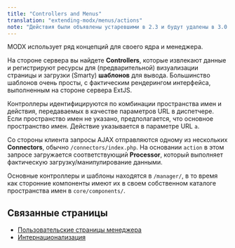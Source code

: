 ```yaml
---
title: "Controllers and Menus"
translation: "extending-modx/menus/actions"
note: "Действия были объявлены устаревшими в 2.3 и будут удалены в 3.0."
---
```


MODX использует ряд концепций для своего ядра и менеджера.

На стороне сервера вы найдете **Controllers**, которые извлекают данные и регистрируют ресурсы для (предварительной) визуализации страницы и загрузки (Smarty) **шаблонов** для вывода. Большинство шаблонов очень просты, с фактическим рендерингом интерфейса, выполненным на стороне сервера ExtJS.

Контроллеры идентифицируются по комбинации пространства имен и действия, передаваемых в качестве параметров URL в диспетчере. Если пространство имен не указано, предполагается, что основное пространство имен. Действие указывается в параметре URL `a`.

Со стороны клиента запросы AJAX отправляются одному из нескольких **Connectors**, обычно `/connectors/index.php`. На основании `action` в этом запросе загружается соответствующий **Processor**, который выполняет фактическую загрузку/манипулирование данными.

Основные контроллеры и шаблоны находятся в `/manager/`, в то время как сторонние компоненты имеют их в своем собственном каталоге пространства имен в `core/components/`.

## Связанные страницы

-   [Пользовательские страницы менеджера](extending-modx/custom-manager-pages "Пользовательские страницы менеджера")
-   [Интернационализация](extending-modx/internationalization "Интернационализация")
